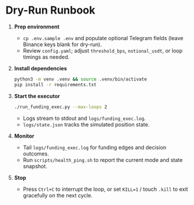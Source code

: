 # Dry-Run Runbook

1. **Prep environment**
   - `cp .env.sample .env` and populate optional Telegram fields (leave Binance keys blank for dry-run).
   - Review `config.yaml`; adjust `threshold_bps`, `notional_usdt`, or loop timings as needed.

2. **Install dependencies**
   ```bash
   python3 -m venv .venv && source .venv/bin/activate
   pip install -r requirements.txt
   ```

3. **Start the executor**
   ```bash
   ./run_funding_exec.py --max-loops 2
   ```
   - Logs stream to stdout and `logs/funding_exec.log`.
   - `logs/state.json` tracks the simulated position state.

4. **Monitor**
   - Tail `logs/funding_exec.log` for funding edges and decision outcomes.
   - Run `scripts/health_ping.sh` to report the current mode and state snapshot.

5. **Stop**
   - Press `Ctrl+C` to interrupt the loop, or set `KILL=1` / touch `.kill` to exit gracefully on the next cycle.
